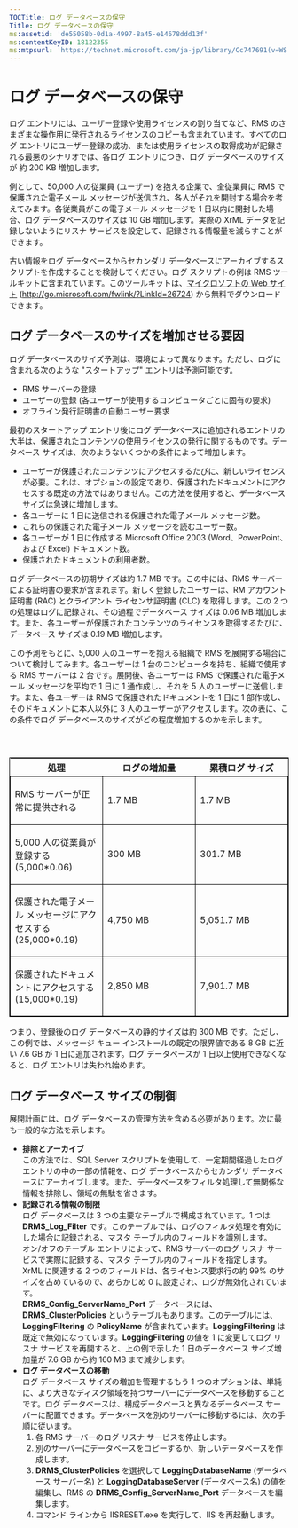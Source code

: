```yaml
---
TOCTitle: ログ データベースの保守
Title: ログ データベースの保守
ms:assetid: 'de55058b-0d1a-4997-8a45-e14678ddd13f'
ms:contentKeyID: 18122355
ms:mtpsurl: 'https://technet.microsoft.com/ja-jp/library/Cc747691(v=WS.10)'
---
```


ログ データベースの保守
=======================

ログ エントリには、ユーザー登録や使用ライセンスの割り当てなど、RMS のさまざまな操作用に発行されるライセンスのコピーも含まれています。すべてのログ エントリにユーザー登録の成功、または使用ライセンスの取得成功が記録される最悪のシナリオでは、各ログ エントリにつき、ログ データベースのサイズが 約 200 KB 増加します。

例として、50,000 人の従業員 (ユーザー) を抱える企業で、全従業員に RMS で保護された電子メール メッセージが送信され、各人がそれを開封する場合を考えてみます。各従業員がこの電子メール メッセージを 1 日以内に開封した場合、ログ データベースのサイズは 10 GB 増加します。実際の XrML データを記録しないようにリスナ サービスを設定して、記録される情報量を減らすことができます。

古い情報をログ データベースからセカンダリ データベースにアーカイブするスクリプトを作成することを検討してください。ログ スクリプトの例は RMS ツールキットに含まれています。このツールキットは、[マイクロソフトの Web サイト](http://go.microsoft.com/fwlink/?linkid=26724) (http://go.microsoft.com/fwlink/?LinkId=26724) から無料でダウンロードできます。

ログ データベースのサイズを増加させる要因
-----------------------------------------

ログ データベースのサイズ予測は、環境によって異なります。ただし、ログに含まれる次のような "スタートアップ" エントリは予測可能です。

-   RMS サーバーの登録
-   ユーザーの登録 (各ユーザーが使用するコンピュータごとに固有の要求)
-   オフライン発行証明書の自動ユーザー要求

最初のスタートアップ エントリ後にログ データベースに追加されるエントリの大半は、保護されたコンテンツの使用ライセンスの発行に関するものです。データベース サイズは、次のようないくつかの条件によって増加します。

-   ユーザーが保護されたコンテンツにアクセスするたびに、新しいライセンスが必要。これは、オプションの設定であり、保護されたドキュメントにアクセスする既定の方法ではありません。この方法を使用すると、データベース サイズは急速に増加します。
-   各ユーザーに 1 日に送信される保護された電子メール メッセージ数。
-   これらの保護された電子メール メッセージを読むユーザー数。
-   各ユーザーが 1 日に作成する Microsoft Office 2003 (Word、PowerPoint、および Excel) ドキュメント数。
-   保護されたドキュメントの利用者数。

ログ データベースの初期サイズは約 1.7 MB です。この中には、RMS サーバーによる証明書の要求が含まれます。新しく登録したユーザーは、RM アカウント証明書 (RAC) とクライアント ライセンサ証明書 (CLC) を取得します。この 2 つの処理はログに記録され、その過程でデータベース サイズは 0.06 MB 増加します。また、各ユーザーが保護されたコンテンツのライセンスを取得するたびに、データベース サイズは 0.19 MB 増加します。

この予測をもとに、5,000 人のユーザーを抱える組織で RMS を展開する場合について検討してみます。各ユーザーは 1 台のコンピュータを持ち、組織で使用する RMS サーバーは 2 台です。展開後、各ユーザーは RMS で保護された電子メール メッセージを平均で 1 日に 1 通作成し、それを 5 人のユーザーに送信します。また、各ユーザーは RMS で保護されたドキュメントを 1 日に 1 部作成し、そのドキュメントに本人以外に 3 人のユーザーがアクセスします。次の表に、この条件でログ データベースのサイズがどの程度増加するのかを示します。

###  

<p> </p>
<table style="border:1px solid black;">
<colgroup>
<col width="33%" />
<col width="33%" />
<col width="33%" />
</colgroup>
<thead>
<tr class="header">
<th>処理</th>
<th>ログの増加量</th>
<th>累積ログ サイズ</th>
</tr>
</thead>
<tbody>
<tr class="odd">
<td style="border:1px solid black;"><p>RMS サーバーが正常に提供される</p></td>
<td style="border:1px solid black;"><p>1.7 MB</p></td>
<td style="border:1px solid black;"><p>1.7 MB</p></td>
</tr>
<tr class="even">
<td style="border:1px solid black;"><p>5,000 人の従業員が登録する (5,000*0.06)</p></td>
<td style="border:1px solid black;"><p>300 MB</p></td>
<td style="border:1px solid black;"><p>301.7 MB</p></td>
</tr>
<tr class="odd">
<td style="border:1px solid black;"><p>保護された電子メール メッセージにアクセスする (25,000*0.19)</p></td>
<td style="border:1px solid black;"><p>4,750 MB</p></td>
<td style="border:1px solid black;"><p>5,051.7 MB</p></td>
</tr>
<tr class="even">
<td style="border:1px solid black;"><p>保護されたドキュメントにアクセスする (15,000*0.19)</p></td>
<td style="border:1px solid black;"><p>2,850 MB</p></td>
<td style="border:1px solid black;"><p>7,901.7 MB</p></td>
</tr>
</tbody>
</table>
  
つまり、登録後のログ データベースの静的サイズは約 300 MB です。ただし、この例では、メッセージ キュー インストールの既定の限界値である 8 GB に近い 7.6 GB が 1 日に追加されます。ログ データベースが 1 日以上使用できなくなると、ログ エントリは失われ始めます。
  
ログ データベース サイズの制御  
------------------------------
  
展開計画には、ログ データベースの管理方法を含める必要があります。次に最も一般的な方法を示します。
  
-   **排除とアーカイブ**  
    この方法では、SQL Server スクリプトを使用して、一定期間経過したログ エントリの中の一部の情報を、ログ データベースからセカンダリ データベースにアーカイブします。また、データベースをフィルタ処理して無関係な情報を排除し、領域の無駄を省きます。  
-   **記録される情報の制限**  
    ログ データベースは 3 つの主要なテーブルで構成されています。1 つは **DRMS\_Log\_Filter** です。このテーブルでは、ログのフィルタ処理を有効にした場合に記録される、マスタ テーブル内のフィールドを識別します。  
    オン/オフのテーブル エントリによって、RMS サーバーのログ リスナ サービスで実際に記録する、マスタ テーブル内のフィールドを指定します。XrML に関連する 2 つのフィールドは、各ライセンス要求行の約 99% のサイズを占めているので、あらかじめ 0 に設定され、ログが無効化されています。  
    **DRMS\_Config\_ServerName\_Port** データベースには、**DRMS\_ClusterPolicies** というテーブルもあります。このテーブルには、**LoggingFiltering** の **PolicyName** が含まれています。**LoggingFiltering** は既定で無効になっています。**LoggingFiltering** の値を 1 に変更してログ リスナ サービスを再開すると、上の例で示した 1 日のデータベース サイズ増加量が 7.6 GB から約 160 MB まで減少します。  
-   **ログ データベースの移動**  
    ログ データベース サイズの増加を管理するもう 1 つのオプションは、単純に、より大きなディスク領域を持つサーバーにデータベースを移動することです。ログ データベースは、構成データベースと異なるデータベース サーバーに配置できます。データベースを別のサーバーに移動するには、次の手順に従います。  
    1.  各 RMS サーバーのログ リスナ サービスを停止します。  
    2.  別のサーバーにデータベースをコピーするか、新しいデータベースを作成します。  
    3.  **DRMS\_ClusterPolicies** を選択して **LoggingDatabaseName** (データベース サーバー名) と **LoggingDatabaseServer** (データベース名) の値を編集し、RMS の **DRMS\_Config\_ServerName\_Port** データベースを編集します。  
    4.  コマンド ラインから IISRESET.exe を実行して、IIS を再起動します。

